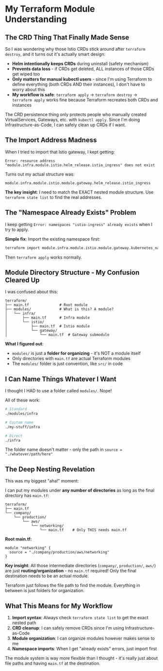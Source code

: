 # My Terraform Module Understanding

## The CRD Thing That Finally Made Sense

So I was wondering why those Istio CRDs stick around after `terraform destroy`, and it turns out it's actually smart design:

- **Helm intentionally keeps CRDs** during uninstall (safety mechanism)
- **Prevents data loss** - if CRDs get deleted, ALL instances of those CRDs get wiped too
- **Only matters for manual kubectl users** - since I'm using Terraform to define everything (both CRDs AND their instances), I don't have to worry about this
- **My workflow is safe**: `terraform apply` → `terraform destroy` → `terraform apply` works fine because Terraform recreates both CRDs and instances

The CRD persistence thing only protects people who manually created VirtualServices, Gateways, etc. with `kubectl apply`. Since I'm doing Infrastructure-as-Code, I can safely clean up CRDs if I want.

## The Import Address Madness

When I tried to import that Istio gateway, I kept getting:
```
Error: resource address "module.infra.module.istio.helm_release.istio_ingress" does not exist
```

Turns out my actual structure was:
```
module.infra.module.istio.module.gateway.helm_release.istio_ingress
```

**The key insight**: I need to match the EXACT nested module structure. Use `terraform state list` to find the real addresses.

## The "Namespace Already Exists" Problem

I keep getting `Error: namespaces "istio-ingress" already exists` when I try to apply.

**Simple fix**: Import the existing namespace first:
```bash
terraform import module.infra.module.istio.module.gateway.kubernetes_namespace.istio_ingress istio-ingress
```

Then `terraform apply` works normally.

## Module Directory Structure - My Confusion Cleared Up

I was confused about this:
```
terraform/
├── main.tf              # Root module
├── modules/             # What is this? A module?
│   └── infra/
│       ├── main.tf      # Infra module
│       └── istio/
│           ├── main.tf  # Istio module
│           └── gateway/
│               └── main.tf  # Gateway submodule
```

**What I figured out**:
- `modules/` is just a **folder for organizing** - it's NOT a module itself
- Only directories with `main.tf` are actual Terraform modules
- The `modules/` folder is just convention, like `src/` in code

## I Can Name Things Whatever I Want

I thought I HAD to use a folder called `modules/`. Nope!

All of these work:
```bash
# Standard
./modules/infra

# Custom name  
./my-stuff/infra

# Direct
./infra
```

The folder name doesn't matter - only the path in `source = "./whatever/path/here"`

## The Deep Nesting Revelation

This was my biggest "aha!" moment:

I can put my modules under **any number of directories** as long as the final directory has `main.tf`:

```
terraform/
├── main.tf
└── company/
    └── production/
        └── aws/
            └── networking/
                └── main.tf    # Only THIS needs main.tf
```

**Root main.tf:**
```hcl
module "networking" {
  source = "./company/production/aws/networking"
}
```

**Key insight**: All those intermediate directories (`company/`, `production/`, `aws/`) are just **routing/organization** - no `main.tf` required! Only the final destination needs to be an actual module.

Terraform just follows the file path to find the module. Everything in between is just folders for organization.

## What This Means for My Workflow

1. **Import syntax**: Always check `terraform state list` to get the exact nested path
2. **CRD cleanup**: I can safely remove CRDs since I'm using Infrastructure-as-Code
3. **Module organization**: I can organize modules however makes sense to me
4. **Namespace imports**: When I get "already exists" errors, just import first

The module system is way more flexible than I thought - it's really just about file paths and having `main.tf` at the destination.